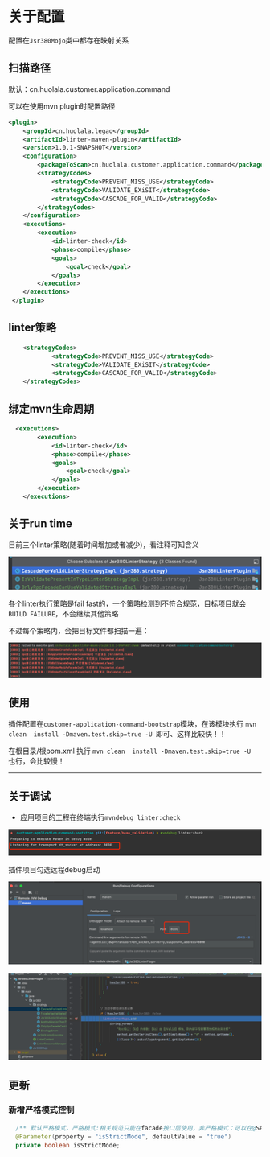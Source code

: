 # 关于配置
配置在`Jsr380Mojo`类中都存在映射关系
## 扫描路径
默认：cn.huolala.customer.application.command

可以在使用mvn plugin时配置路径
```xml
<plugin>
    <groupId>cn.huolala.legao</groupId>
    <artifactId>linter-maven-plugin</artifactId>
    <version>1.0.1-SNAPSHOT</version>
    <configuration>
        <packageToScan>cn.huolala.customer.application.command</packageToScan>
        <strategyCodes>
            <strategyCode>PREVENT_MISS_USE</strategyCode>
            <strategyCode>VALIDATE_EXiSIT</strategyCode>
            <strategyCode>CASCADE_FOR_VALID</strategyCode>
        </strategyCodes>
    </configuration>
    <executions>
        <execution>
            <id>linter-check</id>
            <phase>compile</phase>
            <goals>
                <goal>check</goal>
            </goals>
        </execution>
    </executions>
 </plugin>
```
## linter策略
```xml
    <strategyCodes>
            <strategyCode>PREVENT_MISS_USE</strategyCode>
            <strategyCode>VALIDATE_EXiSIT</strategyCode>
            <strategyCode>CASCADE_FOR_VALID</strategyCode>
    </strategyCodes>

```

## 绑定mvn生命周期
```xml
  <executions>
        <execution>
            <id>linter-check</id>
            <phase>compile</phase>
            <goals>
                <goal>check</goal>
            </goals>
        </execution>
    </executions>
```
## 关于run time
目前三个linter策略(随着时间增加或者减少)，看注释可知含义

![img.png](images/img.png)

各个linter执行策略是fail fast的，一个策略检测到不符合规范，目标项目就会`BUILD FAILURE`，不会继续其他策略

不过每个策略内，会把目标文件都扫描一遍：

![img_1.png](images/img_1.png)


## 使用

插件配置在`customer-application-command-bootstrap`模块，在该模块执行 `mvn clean  install -Dmaven.test.skip=true -U `即可、这样比较快！！

在根目录/根pom.xml 执行 `mvn clean  install -Dmaven.test.skip=true -U ` 也行，会比较慢！

***
## 关于调试

* 应用项目的工程在终端执行`mvndebug linter:check`

![img_2.png](images/img_2.png)

插件项目勾选远程debug启动

![img_3.png](images/img_3.png)

![img_4.png](images/img_4.png)


## 更新
### 新增严格模式控制
```java
  /** 默认严格模式，严格模式:相关规范只能在facade接口层使用，非严格模式：可以在@Service层使用 */
  @Parameter(property = "isStrictMode", defaultValue = "true")
  private boolean isStrictMode;
```